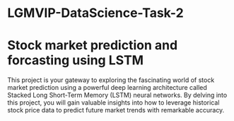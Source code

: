 # LGMVIP-DataScience-Task-2
# Stock market prediction and forcasting using LSTM

This project is your gateway to exploring the fascinating world of stock market prediction using a powerful deep learning architecture called Stacked Long Short-Term Memory (LSTM) neural networks. By delving into this project, you will gain valuable insights into how to leverage historical stock price data to predict future market trends with remarkable accuracy.
